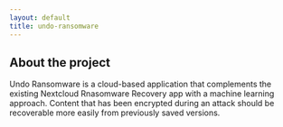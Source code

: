 ```yaml
---
layout: default
title: undo-ransomware
---
```


## About the project

Undo Ransomware is a cloud-based application that complements the existing Nextcloud Rnasomware Recovery app with a machine learning approach. Content that has been encrypted during an attack should be recoverable more easily from previously saved versions.
